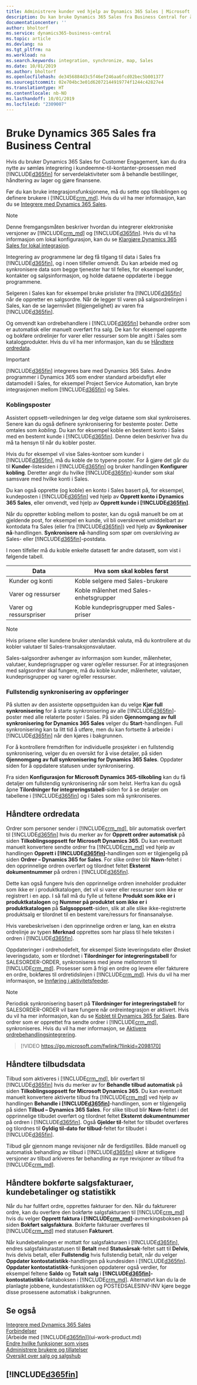 ```yaml
---
title: Administrere kunder ved hjelp av Dynamics 365 Sales | Microsoft Docs
description: Du kan bruke Dynamics 365 Sales fra Business Central for å tilordne data og få sømløs integrasjon og synkronisering i kundeemne-til-kontanter-prosessen.
documentationcenter: ''
author: bholtorf
ms.service: dynamics365-business-central
ms.topic: article
ms.devlang: na
ms.tgt_pltfrm: na
ms.workload: na
ms.search.keywords: integration, synchronize, map, Sales
ms.date: 10/01/2019
ms.author: bholtorf
ms.openlocfilehash: de3456884d3c5f46ef246aa6fcd02bec5b001377
ms.sourcegitcommit: 02e704bc3e01d62072144919774f1244c42827e4
ms.translationtype: HT
ms.contentlocale: nb-NO
ms.lasthandoff: 10/01/2019
ms.locfileid: "2309007"
---
```

# <a name="using-dynamics-365-sales-from-business-central"></a>Bruke Dynamics 365 Sales fra Business Central
Hvis du bruker Dynamics 365 Sales for Customer Engagement, kan du dra nytte av sømløs integrering i kundeemne-til-kontanter-prosessen med [!INCLUDE[d365fin](includes/d365fin_md.md)] for serverdelaktiviteter som å behandle bestillinger, håndtering av lager og gjøre finansene.

Før du kan bruke integrasjonsfunksjonene, må du sette opp tilkoblingen og definere brukere i [!INCLUDE[crm_md](includes/crm_md.md)]. Hvis du vil ha mer informasjon, kan du se [Integrere med Dynamics 365 Sales](admin-prepare-dynamics-365-for-sales-for-integration.md).

> [!NOTE]
> Denne fremgangsmåten beskriver hvordan du integrerer elektroniske versjoner av [!INCLUDE[crm_md](includes/crm_md.md)] og [!INCLUDE[d365fin](includes/d365fin_md.md)]. Hvis du vil ha informasjon om lokal konfigurasjon, kan du se [Klargjøre Dynamics 365 Sales for lokal integrasjon](/dynamics365/business-central/dev-itpro/administration/prepare-dynamics-365-for-sales-for-integration).

Integrering av programmene lar deg få tilgang til data i Sales fra [!INCLUDE[d365fin](includes/d365fin_md.md)], og i noen tilfeller omvendt. Du kan arbeide med og synkronisere data som begge tjenester har til felles, for eksempel kunder, kontakter og salgsinformasjon, og holde dataene oppdaterte i begge programmene.  

Selgeren i Sales kan for eksempel bruke prislister fra [!INCLUDE[d365fin](includes/d365fin_md.md)] når de oppretter en salgsordre. Når de legger til varen på salgsordrelinjen i Sales, kan de se lagernivået (tilgjengelighet) av varen fra [!INCLUDE[d365fin](includes/d365fin_md.md)].

Og omvendt kan ordrebehandlere i [!INCLUDE[d365fin](includes/d365fin_md.md)] behandle ordrer som er automatisk eller manuelt overført fra salg. De kan for eksempel opprette og bokføre ordrelinjer for varer eller ressurser som ble angitt i Sales som katalogprodukter. Hvis du vil ha mer informasjon, kan du se [Håndtere ordredata](marketing-integrate-dynamicscrm.md#handling-sales-order-data).

> [!IMPORTANT]  
> [!INCLUDE[d365fin](includes/d365fin_md.md)] integreres bare med Dynamics 365 Sales. Andre programmer i Dynamics 365 som endrer standard arbeidsflyt eller datamodell i Sales, for eksempel Project Service Automation, kan bryte integrasjonen mellom [!INCLUDE[d365fin](includes/d365fin_md.md)] og Sales.

### <a name="coupling-records"></a>Koblingsposter
Assistert oppsett-veiledningen lar deg velge dataene som skal synkroiseres. Senere kan du også definere synkronisering for bestemte poster. Dette omtales som *kobling*. Du kan for eksempel koble en bestemt konto i Sales med en bestemt kunde i [!INCLUDE[d365fin](includes/d365fin_md.md)]. Denne delen beskriver hva du må ta hensyn til når du kobler poster.

Hvis du for eksempel vil vise Sales-kontoer som kunder i [!INCLUDE[d365fin](includes/d365fin_md.md)], må du koble de to typene poster. For å gjøre det går du til **Kunder**-listesiden i [!INCLUDE[d365fin](includes/d365fin_md.md)] og bruker handlingen **Konfigurer kobling**. Deretter angir du hvilke [!INCLUDE[d365fin](includes/d365fin_md.md)]-kunder som skal samsvare med hvilke konti i Sales.

Du kan også opprette (og koble) en konto i Sales basert på, for eksempel, kundeposten i [!INCLUDE[d365fin](includes/d365fin_md.md)] ved hjelp av **Opprett konto i Dynamics 365 Sales**, eller omvendt, ved hjelp av **Opprett kunde i [!INCLUDE[d365fin](includes/d365fin_md.md)]**.

Når du oppretter kobling mellom to poster, kan du også manuelt be om at gjeldende post, for eksempel en kunde, vil bli overskrevet umiddelbart av kontodata fra Sales (eller fra [!INCLUDE[d365fin](includes/d365fin_md.md)]) ved hjelp av **Synkroniser nå**-handlingen. **Synkronisere nå**-handling som spør om overskriving av Sales- eller [!INCLUDE[d365fin](includes/d365fin_md.md)]-postdata.

I noen tilfeller må du koble enkelte datasett før andre datasett, som vist i følgende tabell.

|Data|Hva som skal kobles først|
|-----|----|
|Kunder og konti|Koble selgere med Sales-brukere|
|Varer og ressurser|Koble målenhet med Sales-enhetsgrupper|
|Varer og ressurspriser|Koble kundeprisgrupper med Sales-priser|

> [!NOTE]  
> Hvis prisene eller kundene bruker utenlandsk valuta, må du kontrollere at du kobler valutaer til Sales-transaksjonsvalutaer.

Sales-salgsordrer avhenger av informasjon som kunder, målenheter, valutaer, kundeprisgrupper og varer og/eller ressurser. For at integrasjonen med salgsordrer skal fungere, må du koble kunder, målenheter, valutaer, kundeprisgrupper og varer og/eller ressurser.

### <a name="fully-synchronizing-records"></a>Fullstendig synkronisering av oppføringer
På slutten av den assisterte oppsettguiden kan du velge **Kjør full synkronisering** for å starte synkronisering av alle [!INCLUDE[d365fin](includes/d365fin_md.md)]-poster med alle relaterte poster i Sales. På siden **Gjennomgang av full synkronisering for Dynamics 365 Sales** velger du **Start**-handlingen. Full synkronisering kan ta litt tid å utføre, men du kan fortsette å arbeide i [!INCLUDE[d365fin](includes/d365fin_md.md)] når den kjøres i bakgrunnen.

For å kontrollere fremdriften for individuelle prosjekter i en fullstendig synkronisering, velger du en oversikt for å vise detaljer, på siden **Gjennomgang av full synkronisering for Dynamics 365 Sales**. Oppdater siden for å oppdatere statusen under synkronisering.

Fra siden **Konfigurasjon for Microsoft Dynamics 365-tilkobling** kan du få detaljer om fullstendig synkronisering når som helst. Herfra kan du også åpne **Tilordninger for integreringstabell**-siden for å se detaljer om tabellene i [!INCLUDE[d365fin](includes/d365fin_md.md)] og i Sales som må synkroniseres.

## <a name="handling-sales-order-data"></a>Håndtere ordredata
Ordrer som personer sender i [!INCLUDE[crm_md](includes/crm_md.md)], blir automatisk overført til [!INCLUDE[d365fin](includes/d365fin_md.md)] hvis du merker av for **Opprett ordrer automatisk** på siden **Tilkoblingsoppsett for Microsoft Dynamics 365**.
Du kan eventuelt manuelt konvertere sendte ordrer fra [!INCLUDE[crm_md](includes/crm_md.md)] ved hjelp av handlingen **Opprett i [!INCLUDE[d365fin](includes/d365fin_md.md)]**-handlingen som er tilgjengelig på siden **Ordrer – Dynamics 365 for Sales**.
For slike ordrer blir **Navn**-feltet i den opprinnelige ordren overført og tilordnet feltet **Eksternt dokumentnummer** på ordren i [!INCLUDE[d365fin](includes/d365fin_md.md)].

Dette kan også fungere hvis den opprinnelige ordren inneholder produkter som ikke er i produktkatalogen, det vil si varer eller ressurser som ikke er registrert i en app. I så fall må du fylle ut feltene **Produkt som ikke er i produktkatalogen** og **Nummer på produktet som ikke er i produktkatalogen** på **Salgsoppsett**-siden, slik at alle slike ikke-registrerte produktsalg er tilordnet til en bestemt vare/ressurs for finansanalyse.

Hvis varebeskrivelsen i den opprinnelige ordren er lang, kan en ekstra ordrelinje av typen **Merknad** opprettes som har plass til hele teksten i ordren i [!INCLUDE[d365fin](includes/d365fin_md.md)].

Oppdateringer i ordrehodefelt, for eksempel Siste leveringsdato eller Ønsket leveringsdato, som er tilordnet i **Tilordninger for integreringstabell** for SALESORDER-ORDER, synkroniseres med jevne mellomrom til [!INCLUDE[crm_md](includes/crm_md.md)]. Prosesser som å frigi en ordre og levere eller fakturere en ordre, bokføres til ordretidslinjen i [!INCLUDE[crm_md](includes/crm_md.md)]. Hvis du vil ha mer informasjon, se [Innføring i aktivitetsfeeder](https://docs.microsoft.com/en-us/dynamics365/customer-engagement/developer/introduction-activity-feeds).

> [!NOTE]  
> Periodisk synkronisering basert på **Tilordninger for integreringstabell** for SALESORDER-ORDER vil bare fungere når ordreintegrasjon er aktivert. Hvis du vil ha mer informasjon, kan du se [Koblet til Dynamics 365 for Sales](admin-how-to-set-up-a-dynamics-crm-connection.md). Bare ordrer som er opprettet fra sendte ordrer i [!INCLUDE[crm_md](includes/crm_md.md)], synkroniseres. Hvis du vil ha mer informasjon, se [Aktivere ordrebehandlingsintegrering](https://docs.microsoft.com/en-us/dynamics365/customer-engagement/sales-enterprise/developer/enable-sales-order-processing-integration).

> [!VIDEO https://go.microsoft.com/fwlink/?linkid=2098170]

## <a name="handling-sales-quotes-data"></a>Håndtere tilbudsdata
Tilbud som aktiveres i [!INCLUDE[crm_md](includes/crm_md.md)], blir overført til [!INCLUDE[d365fin](includes/d365fin_md.md)] hvis du merker av for **Behandle tilbud automatisk** på siden **Tilkoblingsoppsett for Microsoft Dynamics 365**.
Du kan eventuelt manuelt konvertere aktiverte tilbud fra [!INCLUDE[crm_md](includes/crm_md.md)] ved hjelp av handlingen **Behandle i [!INCLUDE[d365fin](includes/d365fin_md.md)]**-handlingen, som er tilgjengelig på siden **Tilbud – Dynamics 365 Sales**.
For slike tilbud blir **Navn**-feltet i det opprinnelige tilbudet overført og tilordnet feltet **Eksternt dokumentnummer** på ordren i [!INCLUDE[d365fin](includes/d365fin_md.md)]. Også **Gjelder til**-feltet for tilbudet overføres og tilordnes til **Gyldig til-dato for tilbud**-feltet for tilbudet i [!INCLUDE[d365fin](includes/d365fin_md.md)].  

Tilbud går gjennom mange revisjoner når de ferdigstilles. Både manuell og automatisk behandling av tilbud i [!INCLUDE[d365fin](includes/d365fin_md.md)] sikrer at tidligere versjoner av tilbud arkiveres før behandling av nye revisjoner av tilbud fra [!INCLUDE[crm_md](includes/crm_md.md)].

## <a name="handling-posted-sales-invoices-customer-payments-and-statistics"></a>Håndtere bokførte salgsfakturaer, kundebetalinger og statistikk
Når du har fullført ordre, opprettes fakturaer for den. Når du fakturerer ordre, kan du overføre den bokførte salgsfakturaen til [!INCLUDE[crm_md](includes/crm_md.md)] hvis du velger **Opprett faktura i [!INCLUDE[crm_md](includes/crm_md.md)]**-avmerkingsboksen på siden **Bokført salgsfaktura**. Bokførte fakturaer overføres til [!INCLUDE[crm_md](includes/crm_md.md)] med statusen **Fakturert**.

Når kundebetalingen er mottatt for salgsfakturaen i [!INCLUDE[d365fin](includes/d365fin_md.md)], endres salgsfakturastatusen til **Betalt** med **Statusårsak**-feltet satt til **Delvis**, hvis delvis betalt, eller **Fullstendig** hvis fullstendig betalt, når du velger **Oppdater kontostatistikk**-handlingen på kundesiden i [!INCLUDE[d365fin](includes/d365fin_md.md)]. **Oppdater kontostatistikk**-funksjonen oppdaterer også verdier, for eksempel feltene **Saldo** og **Totalt salg** i **[!INCLUDE[d365fin](includes/d365fin_md.md)]-kontostatistikk**-faktaboksen i [!INCLUDE[crm_md](includes/crm_md.md)]. Alternativt kan du la de planlagte jobbene, kundestatistikken og POSTEDSALESINV-INV kjøre begge disse prosessene automatisk i bakgrunnen.

## <a name="see-also"></a>Se også
[Integrere med Dynamics 365 Sales](admin-prepare-dynamics-365-for-sales-for-integration.md)  
[Forbindelser](marketing-relationship-management.md)  
[Arbeide med [!INCLUDE[d365fin](includes/d365fin_md.md)]](ui-work-product.md)  
[Endre hvilke funksjoner som vises](ui-experiences.md)  
[Administrere brukere og tillatelser](ui-how-users-permissions.md)    
[Oversikt over salg og salgshub](/dynamics365/customer-engagement/sales-enterprise/overview)  

## [!INCLUDE[d365fin](includes/free_trial_md.md)]  
